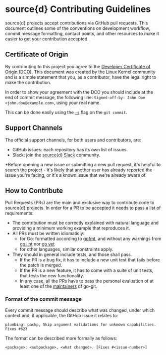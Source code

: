 # source{d} Contributing Guidelines

source{d} projects accept contributions via GitHub pull requests.
This document outlines some of the
conventions on development workflow, commit message formatting, contact points,
and other resources to make it easier to get your contribution accepted.

## Certificate of Origin

By contributing to this project you agree to the [Developer Certificate of
Origin (DCO)](DCO). This document was created by the Linux Kernel community and is a
simple statement that you, as a contributor, have the legal right to make the
contribution.

In order to show your agreement with the DCO you should include at the end of commit message,
the following line: `Signed-off-by: John Doe <john.doe@example.com>`, using your real name.

This can be done easily using the [`-s`](https://github.com/git/git/blob/b2c150d3aa82f6583b9aadfecc5f8fa1c74aca09/Documentation/git-commit.txt#L154-L161) flag on the `git commit`.



## Support Channels

The official support channels, for both users and contributors, are:

- GitHub issues: each repository has its own list of issues.
- Slack: join the [source{d} Slack](https://join.slack.com/t/sourced-community/shared_invite/enQtMjc4Njk5MzEyNzM2LTFjNzY4NjEwZGEwMzRiNTM4MzRlMzQ4MmIzZjkwZmZlM2NjODUxZmJjNDI1OTcxNDAyMmZlNmFjODZlNTg0YWM) community.

*Before opening a new issue or submitting a new pull request, it's helpful to
search the project - it's likely that another user has already reported the
issue you're facing, or it's a known issue that we're already aware of.


## How to Contribute

Pull Requests (PRs) are the main and exclusive way to contribute code to source{d} projects.
In order for a PR to be accepted it needs to pass a list of requirements:

- The contribution must be correctly explained with natural language and providing a minimum working example that reproduces it.
- All PRs must be written idiomaticly:
    - for Go: formatted according to [gofmt](https://golang.org/cmd/gofmt/), and without any warnings from [go lint](https://github.com/golang/lint) nor [go vet](https://golang.org/cmd/vet/)
    - for other languages, similar constraints apply.
- They should in general include tests, and those shall pass.
    - If the PR is a bug fix, it has to include a new unit test that fails before the patch is merged.
    - If the PR is a new feature, it has to come with a suite of unit tests, that tests the new functionality.
    - In any case, all the PRs have to pass the personal evaluation of at least one of the [maintainers](MAINTAINERS) of go-git.


### Format of the commit message

Every commit message should describe what was changed, under which context and, if applicable, the GitHub issue it relates to:

```
plumbing: packp, Skip argument validations for unknown capabilities. Fixes #623
```

The format can be described more formally as follows:

```
<package>: <subpackage>, <what changed>. [Fixes #<issue-number>]
```
